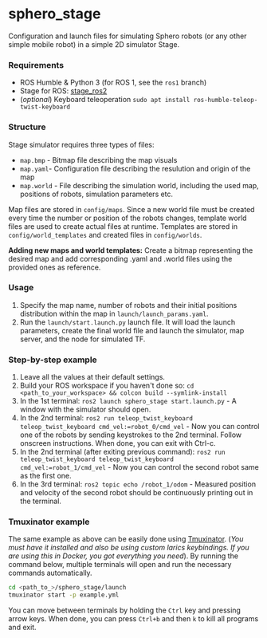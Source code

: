 # sphero_stage

Configuration and launch files for simulating Sphero robots (or any other simple mobile robot) in a simple 2D simulator Stage.

### Requirements

- ROS Humble & Python 3 (for ROS 1, see the `ros1` branch)
- Stage for ROS: [stage_ros2](https://github.com/tuw-robotics/stage_ros2)
- (_optional_) Keyboard teleoperation `sudo apt install ros-humble-teleop-twist-keyboard`

### Structure
Stage simulator requires three types of files:
- `map.bmp` - Bitmap file describing the map visuals
- `map.yaml`- Configuration file describing the resulution and origin of the map
- `map.world` - File describing the simulation world, including the used map, positions of robots, simulation parameters etc.

Map files are stored in `config/maps`. Since a new world file must be created every time the number or position of the robots changes, template world files are used to create actual files at runtime. Templates are stored in `config/world_templates` and created files in `config/worlds`.

**Adding new maps and world templates:** Create a bitmap representing the desired map and add corresponding .yaml and .world files using the provided ones as reference.

### Usage
1. Specify the map name, number of robots and their initial positions distribution within the map in `launch/launch_params.yaml`.
2. Run the `launch/start.launch.py` launch file. It will load the launch parameters, create the final world file and launch the simulator, map server, and the node for simulated TF.

### Step-by-step example
1. Leave all the values at their default settings.
1. Build your ROS workspace if you haven't done so: `cd <path_to_your_workspace> && colcon build --symlink-install`
1. In the 1st terminal: `ros2 launch sphero_stage start.launch.py` - A window with the simulator should open.
1. In the 2nd terminal: `ros2 run teleop_twist_keyboard teleop_twist_keyboard cmd_vel:=robot_0/cmd_vel` - Now you can control one of the robots by sending keystrokes to the 2nd terminal. Follow onscreen instructions. When done, you can exit with Ctrl-c.
1. In the 2nd terminal (after exiting previous command): `ros2 run teleop_twist_keyboard teleop_twist_keyboard cmd_vel:=robot_1/cmd_vel` - Now you can control the second robot same as the first one.
1. In the 3rd terminal: `ros2 topic echo /robot_1/odom` - Measured position and velocity of the second robot should be continuously printing out in the terminal.

### Tmuxinator example
The same example as above can be easily done using [Tmuxinator](https://github.com/tmuxinator/tmuxinator). (_You must have it installed and also be using custom larics keybindings. If you are using this in Docker, you got everything you need_). By running the command below, multiple terminals will open and run the necessary commands automatically.
```bash
cd <path_to_>/sphero_stage/launch
tmuxinator start -p example.yml
```
You can move between terminals by holding the `Ctrl` key and pressing arrow keys. When done, you can press `Ctrl+b` and then `k` to kill all programs and exit.